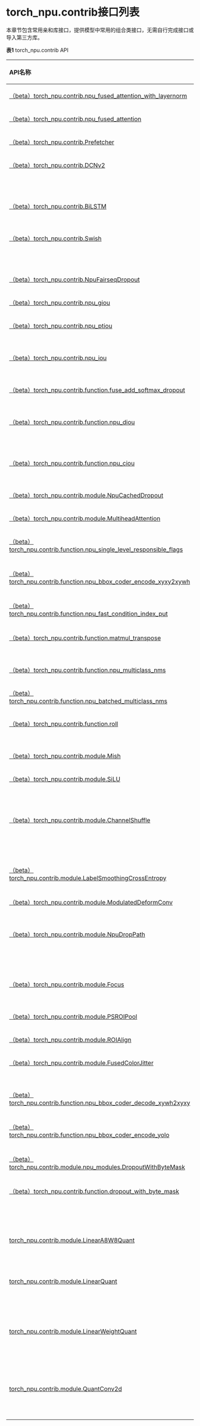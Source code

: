 # torch_npu.contrib接口列表

本章节包含常用亲和库接口，提供模型中常用的组合类接口，无需自行完成接口或导入第三方库。

**表1** torch_npu.contrib API

<a name="table154941337155512"></a>
<table><thead align="left"><tr id="row19494173795513"><th class="cellrowborder" valign="top" width="22.84%" id="mcps1.2.4.1.1"><p id="p174941237115510"><a name="p174941237115510"></a><a name="p174941237115510"></a>API名称</p>
</th>
<th class="cellrowborder" valign="top" width="18.38%" id="mcps1.2.4.1.2"><p id="zh-cn_topic_0000001678826450_zh-cn_topic_0000001606524122_zh-cn_topic_0000001390596206_zh-cn_topic_0000001385999112_p57415312020"><a name="zh-cn_topic_0000001678826450_zh-cn_topic_0000001606524122_zh-cn_topic_0000001390596206_zh-cn_topic_0000001385999112_p57415312020"></a><a name="zh-cn_topic_0000001678826450_zh-cn_topic_0000001606524122_zh-cn_topic_0000001390596206_zh-cn_topic_0000001385999112_p57415312020"></a>原生函数/参考链接</p>
</th>
<th class="cellrowborder" valign="top" width="58.78%" id="mcps1.2.4.1.3"><p id="p1749403710555"><a name="p1749403710555"></a><a name="p1749403710555"></a>说明</p>
</th>
</tr>
</thead>
<tbody><tr id="row9494183725519"><td class="cellrowborder" valign="top" width="22.84%" headers="mcps1.2.4.1.1 "><p id="p3494193718552"><a name="p3494193718552"></a><a name="p3494193718552"></a><a href="（beta）torch_npu-contrib-npu_fused_attention_with_layernorm.md">（beta）torch_npu.contrib.npu_fused_attention_with_layernorm</a></p>
</td>
<td class="cellrowborder" valign="top" width="18.38%" headers="mcps1.2.4.1.2 "><p id="p243410273524"><a name="p243410273524"></a><a name="p243410273524"></a>-</p>
</td>
<td class="cellrowborder" valign="top" width="58.78%" headers="mcps1.2.4.1.3 "><p id="p6494173775514"><a name="p6494173775514"></a><a name="p6494173775514"></a>bert自注意力与前层规范的融合实现。</p>
</td>
</tr>
<tr id="row20494037175516"><td class="cellrowborder" valign="top" width="22.84%" headers="mcps1.2.4.1.1 "><p id="p1349410376553"><a name="p1349410376553"></a><a name="p1349410376553"></a><a href="（beta）torch_npu-contrib-npu_fused_attention.md">（beta）torch_npu.contrib.npu_fused_attention</a></p>
</td>
<td class="cellrowborder" valign="top" width="18.38%" headers="mcps1.2.4.1.2 "><p id="p143412710527"><a name="p143412710527"></a><a name="p143412710527"></a>-</p>
</td>
<td class="cellrowborder" valign="top" width="58.78%" headers="mcps1.2.4.1.3 "><p id="p1549443765519"><a name="p1549443765519"></a><a name="p1549443765519"></a>bert自注意力的融合实现。</p>
</td>
</tr>
<tr id="row52986599558"><td class="cellrowborder" valign="top" width="22.84%" headers="mcps1.2.4.1.1 "><p id="p19298185917556"><a name="p19298185917556"></a><a name="p19298185917556"></a><a href="（beta）torch_npu-contrib-Prefetcher.md">（beta）torch_npu.contrib.Prefetcher</a></p>
</td>
<td class="cellrowborder" valign="top" width="18.38%" headers="mcps1.2.4.1.2 "><p id="p1843432719523"><a name="p1843432719523"></a><a name="p1843432719523"></a>-</p>
</td>
<td class="cellrowborder" valign="top" width="58.78%" headers="mcps1.2.4.1.3 "><p id="p1829817598554"><a name="p1829817598554"></a><a name="p1829817598554"></a>NPU设备上使用的预取程序。</p>
</td>
</tr>
<tr id="row929810596554"><td class="cellrowborder" valign="top" width="22.84%" headers="mcps1.2.4.1.1 "><p id="p14298175911553"><a name="p14298175911553"></a><a name="p14298175911553"></a><a href="（beta）torch_npu-contrib-DCNv2.md">（beta）torch_npu.contrib.DCNv2</a></p>
</td>
<td class="cellrowborder" valign="top" width="18.38%" headers="mcps1.2.4.1.2 "><p id="p14344279524"><a name="p14344279524"></a><a name="p14344279524"></a>-</p>
</td>
<td class="cellrowborder" valign="top" width="58.78%" headers="mcps1.2.4.1.3 "><p id="p8298559105514"><a name="p8298559105514"></a><a name="p8298559105514"></a>应用基于NPU的调制可变形2D卷积操作。ModulationDeformConv的实现主要是基于mmcv的实现进行设计和重构。</p>
</td>
</tr>
<tr id="row1829825935515"><td class="cellrowborder" valign="top" width="22.84%" headers="mcps1.2.4.1.1 "><p id="p829895965516"><a name="p829895965516"></a><a name="p829895965516"></a><a href="（beta）torch_npu-contrib-BiLSTM.md">（beta）torch_npu.contrib.BiLSTM</a></p>
</td>
<td class="cellrowborder" valign="top" width="18.38%" headers="mcps1.2.4.1.2 "><p id="p164341274524"><a name="p164341274524"></a><a name="p164341274524"></a>-</p>
</td>
<td class="cellrowborder" valign="top" width="58.78%" headers="mcps1.2.4.1.3 "><p id="p72981559175518"><a name="p72981559175518"></a><a name="p72981559175518"></a>将NPU兼容的双向LSTM操作应用于输入序列。</p>
</td>
</tr>
<tr id="row182981759195519"><td class="cellrowborder" valign="top" width="22.84%" headers="mcps1.2.4.1.1 "><p id="p72981059205511"><a name="p72981059205511"></a><a name="p72981059205511"></a><a href="（beta）torch_npu-contrib-Swish.md">（beta）torch_npu.contrib.Swish</a></p>
</td>
<td class="cellrowborder" valign="top" width="18.38%" headers="mcps1.2.4.1.2 "><p id="p1543482795211"><a name="p1543482795211"></a><a name="p1543482795211"></a>-</p>
</td>
<td class="cellrowborder" valign="top" width="58.78%" headers="mcps1.2.4.1.3 "><p id="p182983598556"><a name="p182983598556"></a><a name="p182983598556"></a>应用基于NPU的Sigmoid线性单元（SiLU）函数，按元素方向。SiLU函数也称为swish函数。</p>
</td>
</tr>
<tr id="row152981459165519"><td class="cellrowborder" valign="top" width="22.84%" headers="mcps1.2.4.1.1 "><p id="p729815915510"><a name="p729815915510"></a><a name="p729815915510"></a><a href="（beta）torch_npu-contrib-NpuFairseqDropout.md">（beta）torch_npu.contrib.NpuFairseqDropout</a></p>
</td>
<td class="cellrowborder" valign="top" width="18.38%" headers="mcps1.2.4.1.2 "><p id="p144345274522"><a name="p144345274522"></a><a name="p144345274522"></a>-</p>
</td>
<td class="cellrowborder" valign="top" width="58.78%" headers="mcps1.2.4.1.3 "><p id="p02983590551"><a name="p02983590551"></a><a name="p02983590551"></a>在NPU设备上使用FairseqDropout。</p>
</td>
</tr>
<tr id="row13298115935518"><td class="cellrowborder" valign="top" width="22.84%" headers="mcps1.2.4.1.1 "><p id="p20298145925514"><a name="p20298145925514"></a><a name="p20298145925514"></a><a href="（beta）torch_npu-contrib-npu_giou.md">（beta）torch_npu.contrib.npu_giou</a></p>
</td>
<td class="cellrowborder" valign="top" width="18.38%" headers="mcps1.2.4.1.2 "><p id="p1434122714521"><a name="p1434122714521"></a><a name="p1434122714521"></a>-</p>
</td>
<td class="cellrowborder" valign="top" width="58.78%" headers="mcps1.2.4.1.3 "><p id="p16299205915558"><a name="p16299205915558"></a><a name="p16299205915558"></a>提供NPU版本的GIoU计算接口。</p>
</td>
</tr>
<tr id="row22998593551"><td class="cellrowborder" valign="top" width="22.84%" headers="mcps1.2.4.1.1 "><p id="p1129955913553"><a name="p1129955913553"></a><a name="p1129955913553"></a><a href="（beta）torch_npu-contrib-npu_ptiou.md">（beta）torch_npu.contrib.npu_ptiou</a></p>
</td>
<td class="cellrowborder" valign="top" width="18.38%" headers="mcps1.2.4.1.2 "><p id="p1843472775216"><a name="p1843472775216"></a><a name="p1843472775216"></a>-</p>
</td>
<td class="cellrowborder" valign="top" width="58.78%" headers="mcps1.2.4.1.3 "><p id="p529965975516"><a name="p529965975516"></a><a name="p529965975516"></a>提供NPU版本的PTIoU计算操作。计算时不会为重叠区域添加极小值。</p>
</td>
</tr>
<tr id="row122991859185516"><td class="cellrowborder" valign="top" width="22.84%" headers="mcps1.2.4.1.1 "><p id="p1299115913551"><a name="p1299115913551"></a><a name="p1299115913551"></a><a href="（beta）torch_npu-contrib-npu_iou.md">（beta）torch_npu.contrib.npu_iou</a></p>
</td>
<td class="cellrowborder" valign="top" width="18.38%" headers="mcps1.2.4.1.2 "><p id="p1543413272524"><a name="p1543413272524"></a><a name="p1543413272524"></a>-</p>
</td>
<td class="cellrowborder" valign="top" width="58.78%" headers="mcps1.2.4.1.3 "><p id="p529945916559"><a name="p529945916559"></a><a name="p529945916559"></a>提供NPU版本的IoU计算操作。计算时会为重叠区域添加极小值，避免除零问题。</p>
</td>
</tr>
<tr id="row1299155912553"><td class="cellrowborder" valign="top" width="22.84%" headers="mcps1.2.4.1.1 "><p id="p162992059135511"><a name="p162992059135511"></a><a name="p162992059135511"></a><a href="（beta）torch_npu-contrib-function-fuse_add_softmax_dropout.md">（beta）torch_npu.contrib.function.fuse_add_softmax_dropout</a></p>
</td>
<td class="cellrowborder" valign="top" width="18.38%" headers="mcps1.2.4.1.2 "><p id="zh-cn_topic_0000001678826450_zh-cn_topic_0000001606524122_zh-cn_topic_0000001390596206_zh-cn_topic_0000001385999112_p77473132012"><a name="zh-cn_topic_0000001678826450_zh-cn_topic_0000001606524122_zh-cn_topic_0000001390596206_zh-cn_topic_0000001385999112_p77473132012"></a><a name="zh-cn_topic_0000001678826450_zh-cn_topic_0000001606524122_zh-cn_topic_0000001390596206_zh-cn_topic_0000001385999112_p77473132012"></a><a href="https://gitee.com/link?target=https://github.com/huggingface/transformers/blob/7999ec125fc31428ed6879bf01bb013483daf704/src/transformers/models/bert/modeling_bert.py#L346" target="_blank" rel="noopener noreferrer">self.dropout()/nn.functional.softmax()/torch.add</a></p>
</td>
<td class="cellrowborder" valign="top" width="58.78%" headers="mcps1.2.4.1.3 "><p id="p1529917598550"><a name="p1529917598550"></a><a name="p1529917598550"></a>使用NPU自定义算子替换原生写法，以提高性能。</p>
</td>
</tr>
<tr id="row10299659105519"><td class="cellrowborder" valign="top" width="22.84%" headers="mcps1.2.4.1.1 "><p id="p0299165913557"><a name="p0299165913557"></a><a name="p0299165913557"></a><a href="（beta）torch_npu-contrib-function-npu_diou.md">（beta）torch_npu.contrib.function.npu_diou</a></p>
</td>
<td class="cellrowborder" valign="top" width="18.38%" headers="mcps1.2.4.1.2 "><p id="zh-cn_topic_0000001678826450_zh-cn_topic_0000001606524122_zh-cn_topic_0000001390596206_zh-cn_topic_0000001385999112_p137511352014"><a name="zh-cn_topic_0000001678826450_zh-cn_topic_0000001606524122_zh-cn_topic_0000001390596206_zh-cn_topic_0000001385999112_p137511352014"></a><a name="zh-cn_topic_0000001678826450_zh-cn_topic_0000001606524122_zh-cn_topic_0000001390596206_zh-cn_topic_0000001385999112_p137511352014"></a><a href="https://gitee.com/link?target=https://arxiv.org/abs/1902.09630" target="_blank" rel="noopener noreferrer">def bboexs_diou()</a></p>
</td>
<td class="cellrowborder" valign="top" width="58.78%" headers="mcps1.2.4.1.3 "><p id="p10299559135513"><a name="p10299559135513"></a><a name="p10299559135513"></a>应用基于NPU的DIoU操作。考虑到目标之间距离，以及距离和范围的重叠率，不同目标或边界需趋于稳定。</p>
</td>
</tr>
<tr id="row42991659205514"><td class="cellrowborder" valign="top" width="22.84%" headers="mcps1.2.4.1.1 "><p id="p229916594553"><a name="p229916594553"></a><a name="p229916594553"></a><a href="（beta）torch_npu-contrib-function-npu_ciou.md">（beta）torch_npu.contrib.function.npu_ciou</a></p>
</td>
<td class="cellrowborder" valign="top" width="18.38%" headers="mcps1.2.4.1.2 "><p id="zh-cn_topic_0000001678826450_zh-cn_topic_0000001606524122_zh-cn_topic_0000001390596206_zh-cn_topic_0000001385999112_p67513316205"><a name="zh-cn_topic_0000001678826450_zh-cn_topic_0000001606524122_zh-cn_topic_0000001390596206_zh-cn_topic_0000001385999112_p67513316205"></a><a name="zh-cn_topic_0000001678826450_zh-cn_topic_0000001606524122_zh-cn_topic_0000001390596206_zh-cn_topic_0000001385999112_p67513316205"></a><a href="https://gitee.com/link?target=https://arxiv.org/abs/1902.09630" target="_blank" rel="noopener noreferrer">def bboexs_giou()</a></p>
</td>
<td class="cellrowborder" valign="top" width="58.78%" headers="mcps1.2.4.1.3 "><p id="p1929945945518"><a name="p1929945945518"></a><a name="p1929945945518"></a>应用基于NPU的CIoU操作。在DIoU的基础上增加了penalty item，并propose CIoU。</p>
</td>
</tr>
<tr id="row181123135613"><td class="cellrowborder" valign="top" width="22.84%" headers="mcps1.2.4.1.1 "><p id="p381113175618"><a name="p381113175618"></a><a name="p381113175618"></a><a href="（beta）torch_npu-contrib-module-NpuCachedDropout.md">（beta）torch_npu.contrib.module.NpuCachedDropout</a></p>
</td>
<td class="cellrowborder" valign="top" width="18.38%" headers="mcps1.2.4.1.2 "><p id="p1434202785218"><a name="p1434202785218"></a><a name="p1434202785218"></a><a href="https://gitee.com/link?target=https://github.com/facebookresearch/fairseq/blob/e0884db9a7ce83670e21af39bf785b616ce5e3e3/fairseq/modules/fairseq_dropout.py#L16" target="_blank" rel="noopener noreferrer">class FairseqDropout()</a></p>
</td>
<td class="cellrowborder" valign="top" width="58.78%" headers="mcps1.2.4.1.3 "><p id="p118111934564"><a name="p118111934564"></a><a name="p118111934564"></a>在NPU设备上使用FairseqDropout。</p>
</td>
</tr>
<tr id="row1681119316568"><td class="cellrowborder" valign="top" width="22.84%" headers="mcps1.2.4.1.1 "><p id="p2811133145615"><a name="p2811133145615"></a><a name="p2811133145615"></a><a href="（beta）torch_npu-contrib-module-MultiheadAttention.md">（beta）torch_npu.contrib.module.MultiheadAttention</a></p>
</td>
<td class="cellrowborder" valign="top" width="18.38%" headers="mcps1.2.4.1.2 "><p id="zh-cn_topic_0000001678826450_zh-cn_topic_0000001606524122_zh-cn_topic_0000001390596206_zh-cn_topic_0000001385999112_p19759312016"><a name="zh-cn_topic_0000001678826450_zh-cn_topic_0000001606524122_zh-cn_topic_0000001390596206_zh-cn_topic_0000001385999112_p19759312016"></a><a name="zh-cn_topic_0000001678826450_zh-cn_topic_0000001606524122_zh-cn_topic_0000001390596206_zh-cn_topic_0000001385999112_p19759312016"></a><a href="https://gitee.com/link?target=https://github.com/facebookresearch/fairseq/blob/e0884db9a7ce83670e21af39bf785b616ce5e3e3/fairseq/modules/multihead_attention.py#L64" target="_blank" rel="noopener noreferrer">class MultiheadAttention()</a></p>
</td>
<td class="cellrowborder" valign="top" width="58.78%" headers="mcps1.2.4.1.3 "><p id="p1981213335616"><a name="p1981213335616"></a><a name="p1981213335616"></a>Multi-headed attention。</p>
</td>
</tr>
<tr id="row178121437561"><td class="cellrowborder" valign="top" width="22.84%" headers="mcps1.2.4.1.1 "><p id="p18127335610"><a name="p18127335610"></a><a name="p18127335610"></a><a href="（beta）torch_npu-contrib-function-npu_single_level_responsible_flags.md">（beta）torch_npu.contrib.function.npu_single_level_responsible_flags</a></p>
</td>
<td class="cellrowborder" valign="top" width="18.38%" headers="mcps1.2.4.1.2 "><p id="p16435027155218"><a name="p16435027155218"></a><a name="p16435027155218"></a><a href="https://github.com/open-mmlab/mmdetection/blob/master/mmdet/core/anchor/anchor_generator.py#L831" target="_blank" rel="noopener noreferrer">def single_level_responsible_flags()</a></p>
</td>
<td class="cellrowborder" valign="top" width="58.78%" headers="mcps1.2.4.1.3 "><p id="p148121365612"><a name="p148121365612"></a><a name="p148121365612"></a>使用NPU OP在单个特征图中生成锚点的responsible flags。</p>
</td>
</tr>
<tr id="row188123355615"><td class="cellrowborder" valign="top" width="22.84%" headers="mcps1.2.4.1.1 "><p id="p4812163185612"><a name="p4812163185612"></a><a name="p4812163185612"></a><a href="（beta）torch_npu-contrib-function-npu_bbox_coder_encode_xyxy2xywh.md">（beta）torch_npu.contrib.function.npu_bbox_coder_encode_xyxy2xywh</a></p>
</td>
<td class="cellrowborder" valign="top" width="18.38%" headers="mcps1.2.4.1.2 "><p id="zh-cn_topic_0000001678826450_zh-cn_topic_0000001606524122_zh-cn_topic_0000001390596206_zh-cn_topic_0000001385999112_p16767332017"><a name="zh-cn_topic_0000001678826450_zh-cn_topic_0000001606524122_zh-cn_topic_0000001390596206_zh-cn_topic_0000001385999112_p16767332017"></a><a name="zh-cn_topic_0000001678826450_zh-cn_topic_0000001606524122_zh-cn_topic_0000001390596206_zh-cn_topic_0000001385999112_p16767332017"></a><a href="https://github.com/open-mmlab/mmdetection/blob/master/mmdet/core/bbox/coder/yolo_bbox_coder.py#L27" target="_blank" rel="noopener noreferrer">def encode()</a></p>
</td>
<td class="cellrowborder" valign="top" width="58.78%" headers="mcps1.2.4.1.3 "><p id="zh-cn_topic_0000001606524122_p189551963617"><a name="zh-cn_topic_0000001606524122_p189551963617"></a><a name="zh-cn_topic_0000001606524122_p189551963617"></a>应用基于NPU的bbox格式编码操作，将格式从xyxy编码为xywh。</p>
</td>
</tr>
<tr id="row1981223185613"><td class="cellrowborder" valign="top" width="22.84%" headers="mcps1.2.4.1.1 "><p id="p98123395618"><a name="p98123395618"></a><a name="p98123395618"></a><a href="（beta）torch_npu-contrib-function-npu_fast_condition_index_put.md">（beta）torch_npu.contrib.function.npu_fast_condition_index_put</a></p>
</td>
<td class="cellrowborder" valign="top" width="18.38%" headers="mcps1.2.4.1.2 "><p id="p54351274522"><a name="p54351274522"></a><a name="p54351274522"></a>无原函数，主要功能语句：input1[condition] = value，请查看测试用例。</p>
</td>
<td class="cellrowborder" valign="top" width="58.78%" headers="mcps1.2.4.1.3 "><p id="p881216375611"><a name="p881216375611"></a><a name="p881216375611"></a>使用NPU亲和写法替换bool型index_put函数中的原生写法。</p>
</td>
</tr>
<tr id="row381214316567"><td class="cellrowborder" valign="top" width="22.84%" headers="mcps1.2.4.1.1 "><p id="p188123320561"><a name="p188123320561"></a><a name="p188123320561"></a><a href="（beta）torch_npu-contrib-function-matmul_transpose.md">（beta）torch_npu.contrib.function.matmul_transpose</a></p>
</td>
<td class="cellrowborder" valign="top" width="18.38%" headers="mcps1.2.4.1.2 "><p id="p12435162714523"><a name="p12435162714523"></a><a name="p12435162714523"></a><a href="https://gitee.com/link?target=https://github.com/huggingface/transformers/blob/d6eeb871706db0d64ab9ffd79f9545d95286b536/src/transformers/models/bert/modeling_bert.py#L331" target="_blank" rel="noopener noreferrer">torch.matmul()</a></p>
</td>
<td class="cellrowborder" valign="top" width="58.78%" headers="mcps1.2.4.1.3 "><p id="p68129385610"><a name="p68129385610"></a><a name="p68129385610"></a>使用NPU自定义算子替换原生写法，以提高性能。</p>
</td>
</tr>
<tr id="row38121385617"><td class="cellrowborder" valign="top" width="22.84%" headers="mcps1.2.4.1.1 "><p id="p108122039566"><a name="p108122039566"></a><a name="p108122039566"></a><a href="（beta）torch_npu-contrib-function-npu_multiclass_nms.md">（beta）torch_npu.contrib.function.npu_multiclass_nms</a></p>
</td>
<td class="cellrowborder" valign="top" width="18.38%" headers="mcps1.2.4.1.2 "><p id="zh-cn_topic_0000001678826450_zh-cn_topic_0000001606524122_zh-cn_topic_0000001390596206_zh-cn_topic_0000001385999112_p176431206"><a name="zh-cn_topic_0000001678826450_zh-cn_topic_0000001606524122_zh-cn_topic_0000001390596206_zh-cn_topic_0000001385999112_p176431206"></a><a name="zh-cn_topic_0000001678826450_zh-cn_topic_0000001606524122_zh-cn_topic_0000001390596206_zh-cn_topic_0000001385999112_p176431206"></a><a href="https://gitee.com/link?target=https://github.com/open-mmlab/mmdetection/blob/master/mmdet/core/post_processing/bbox_nms.py#L7" target="_blank" rel="noopener noreferrer">def multiclass_nms()</a></p>
</td>
<td class="cellrowborder" valign="top" width="58.78%" headers="mcps1.2.4.1.3 "><p id="p1681263145612"><a name="p1681263145612"></a><a name="p1681263145612"></a>使用NPU API的多类bbox NMS。</p>
</td>
</tr>
<tr id="row381217310561"><td class="cellrowborder" valign="top" width="22.84%" headers="mcps1.2.4.1.1 "><p id="p981215315617"><a name="p981215315617"></a><a name="p981215315617"></a><a href="（beta）torch_npu-contrib-function-npu_batched_multiclass_nms.md">（beta）torch_npu.contrib.function.npu_batched_multiclass_nms</a></p>
</td>
<td class="cellrowborder" valign="top" width="18.38%" headers="mcps1.2.4.1.2 "><p id="zh-cn_topic_0000001678826450_zh-cn_topic_0000001606524122_zh-cn_topic_0000001390596206_zh-cn_topic_0000001385999112_p5777362018"><a name="zh-cn_topic_0000001678826450_zh-cn_topic_0000001606524122_zh-cn_topic_0000001390596206_zh-cn_topic_0000001385999112_p5777362018"></a><a name="zh-cn_topic_0000001678826450_zh-cn_topic_0000001606524122_zh-cn_topic_0000001390596206_zh-cn_topic_0000001385999112_p5777362018"></a><a href="https://github.com/open-mmlab/mmdetection/blob/master/mmdet/core/post_processing/bbox_nms.py#L98" target="_blank" rel="noopener noreferrer">def fast_nms()</a></p>
</td>
<td class="cellrowborder" valign="top" width="58.78%" headers="mcps1.2.4.1.3 "><p id="p181293195617"><a name="p181293195617"></a><a name="p181293195617"></a>使用NPU API的批量多类bbox NMS。</p>
</td>
</tr>
<tr id="row198121835562"><td class="cellrowborder" valign="top" width="22.84%" headers="mcps1.2.4.1.1 "><p id="p188125375611"><a name="p188125375611"></a><a name="p188125375611"></a><a href="（beta）torch_npu-contrib-function-roll.md">（beta）torch_npu.contrib.function.roll</a></p>
</td>
<td class="cellrowborder" valign="top" width="18.38%" headers="mcps1.2.4.1.2 "><p id="zh-cn_topic_0000001606524122_zh-cn_topic_0000001390596206_zh-cn_topic_0000001385999112_p9771132201"><a name="zh-cn_topic_0000001606524122_zh-cn_topic_0000001390596206_zh-cn_topic_0000001385999112_p9771132201"></a><a name="zh-cn_topic_0000001606524122_zh-cn_topic_0000001390596206_zh-cn_topic_0000001385999112_p9771132201"></a><a href="https://gitee.com/link?target=https://pytorch.org/docs/stable/generated/torch.roll.html" target="_blank" rel="noopener noreferrer">torch.roll()</a></p>
</td>
<td class="cellrowborder" valign="top" width="58.78%" headers="mcps1.2.4.1.3 "><p id="p178121939569"><a name="p178121939569"></a><a name="p178121939569"></a>使用NPU亲和写法替换swin-transformer中的原生roll。</p>
</td>
</tr>
<tr id="row481219385615"><td class="cellrowborder" valign="top" width="22.84%" headers="mcps1.2.4.1.1 "><p id="p1881212345615"><a name="p1881212345615"></a><a name="p1881212345615"></a><a href="（beta）torch_npu-contrib-module-Mish.md">（beta）torch_npu.contrib.module.Mish</a></p>
</td>
<td class="cellrowborder" valign="top" width="18.38%" headers="mcps1.2.4.1.2 "><p id="zh-cn_topic_0000001678826450_zh-cn_topic_0000001606524122_zh-cn_topic_0000001390596206_zh-cn_topic_0000001385999112_p107710352010"><a name="zh-cn_topic_0000001678826450_zh-cn_topic_0000001606524122_zh-cn_topic_0000001390596206_zh-cn_topic_0000001385999112_p107710352010"></a><a name="zh-cn_topic_0000001678826450_zh-cn_topic_0000001606524122_zh-cn_topic_0000001390596206_zh-cn_topic_0000001385999112_p107710352010"></a><a href="https://gitee.com/link?target=https://github.com/digantamisra98/Mish/blob/master/Mish/Torch/mish.py" target="_blank" rel="noopener noreferrer">class Mish()</a></p>
</td>
<td class="cellrowborder" valign="top" width="58.78%" headers="mcps1.2.4.1.3 "><p id="p581212365619"><a name="p581212365619"></a><a name="p581212365619"></a>应用基于NPU的Mish操作。</p>
</td>
</tr>
<tr id="row16812163115611"><td class="cellrowborder" valign="top" width="22.84%" headers="mcps1.2.4.1.1 "><p id="p1281210314562"><a name="p1281210314562"></a><a name="p1281210314562"></a><a href="（beta）torch_npu-contrib-module-SiLU.md">（beta）torch_npu.contrib.module.SiLU</a></p>
</td>
<td class="cellrowborder" valign="top" width="18.38%" headers="mcps1.2.4.1.2 "><p id="zh-cn_topic_0000001678826450_zh-cn_topic_0000001606524122_zh-cn_topic_0000001390596206_zh-cn_topic_0000001385999112_p47703172014"><a name="zh-cn_topic_0000001678826450_zh-cn_topic_0000001606524122_zh-cn_topic_0000001390596206_zh-cn_topic_0000001385999112_p47703172014"></a><a name="zh-cn_topic_0000001678826450_zh-cn_topic_0000001606524122_zh-cn_topic_0000001390596206_zh-cn_topic_0000001385999112_p47703172014"></a><a href="https://gitee.com/link?target=https://pytorch.org/docs/1.8.1/generated/torch.nn.SiLU.html?highlight=silu#torch.nn.SiLU" target="_blank" rel="noopener noreferrer">class SiLu()</a></p>
</td>
<td class="cellrowborder" valign="top" width="58.78%" headers="mcps1.2.4.1.3 "><p id="zh-cn_topic_0000001606524122_p196702038144319"><a name="zh-cn_topic_0000001606524122_p196702038144319"></a><a name="zh-cn_topic_0000001606524122_p196702038144319"></a>按元素应用基于NPU的Sigmoid线性单元（SiLU）函数。SiLU函数也称为Swish函数。</p>
</td>
</tr>
<tr id="row1781253125616"><td class="cellrowborder" valign="top" width="22.84%" headers="mcps1.2.4.1.1 "><p id="p381217319561"><a name="p381217319561"></a><a name="p381217319561"></a><a href="（beta）torch_npu-contrib-module-ChannelShuffle.md">（beta）torch_npu.contrib.module.ChannelShuffle</a></p>
</td>
<td class="cellrowborder" valign="top" width="18.38%" headers="mcps1.2.4.1.2 "><p id="zh-cn_topic_0000001678826450_zh-cn_topic_0000001606524122_zh-cn_topic_0000001390596206_zh-cn_topic_0000001385999112_p197893102017"><a name="zh-cn_topic_0000001678826450_zh-cn_topic_0000001606524122_zh-cn_topic_0000001390596206_zh-cn_topic_0000001385999112_p197893102017"></a><a name="zh-cn_topic_0000001678826450_zh-cn_topic_0000001606524122_zh-cn_topic_0000001390596206_zh-cn_topic_0000001385999112_p197893102017"></a><a href="https://github.com/pytorch/vision/blob/main/torchvision/models/shufflenetv2.py#L28" target="_blank" rel="noopener noreferrer">def channel_shuffle()</a></p>
</td>
<td class="cellrowborder" valign="top" width="58.78%" headers="mcps1.2.4.1.3 "><p id="p2812113175617"><a name="p2812113175617"></a><a name="p2812113175617"></a>应用NPU兼容的通道shuffle操作。为避免NPU上效率不高的连续操作，我们用相同语义重写替换原始操作。以下两个不连续操作已被替换：transpose和chunk。</p>
</td>
</tr>
<tr id="row681318325610"><td class="cellrowborder" valign="top" width="22.84%" headers="mcps1.2.4.1.1 "><p id="p13813173125620"><a name="p13813173125620"></a><a name="p13813173125620"></a><a href="（beta）torch_npu-contrib-module-LabelSmoothingCrossEntropy.md">（beta）torch_npu.contrib.module.LabelSmoothingCrossEntropy</a></p>
</td>
<td class="cellrowborder" valign="top" width="18.38%" headers="mcps1.2.4.1.2 "><p id="p2435152716524"><a name="p2435152716524"></a><a name="p2435152716524"></a><a href="https://gitee.com/link?target=https://arxiv.org/pdf/1512.00567.pdf" target="_blank" rel="noopener noreferrer">class LabelSmoothingCrossEntropy()</a></p>
</td>
<td class="cellrowborder" valign="top" width="58.78%" headers="mcps1.2.4.1.3 "><p id="p1481373195615"><a name="p1481373195615"></a><a name="p1481373195615"></a>使用NPU API进行LabelSmoothing Cross Entropy。</p>
</td>
</tr>
<tr id="row1681363165615"><td class="cellrowborder" valign="top" width="22.84%" headers="mcps1.2.4.1.1 "><p id="p15813735564"><a name="p15813735564"></a><a name="p15813735564"></a><a href="（beta）torch_npu-contrib-module-ModulatedDeformConv.md">（beta）torch_npu.contrib.module.ModulatedDeformConv</a></p>
</td>
<td class="cellrowborder" valign="top" width="18.38%" headers="mcps1.2.4.1.2 "><p id="zh-cn_topic_0000001678826450_zh-cn_topic_0000001606524122_zh-cn_topic_0000001390596206_zh-cn_topic_0000001385999112_p97983152013"><a name="zh-cn_topic_0000001678826450_zh-cn_topic_0000001606524122_zh-cn_topic_0000001390596206_zh-cn_topic_0000001385999112_p97983152013"></a><a name="zh-cn_topic_0000001678826450_zh-cn_topic_0000001606524122_zh-cn_topic_0000001390596206_zh-cn_topic_0000001385999112_p97983152013"></a><a href="https://gitee.com/link?target=https://github.com/open-mmlab/mmcv/blob/master/mmcv/ops/modulated_deform_conv.py" target="_blank" rel="noopener noreferrer">class ModulatedDeformConv2dFunciton()</a></p>
</td>
<td class="cellrowborder" valign="top" width="58.78%" headers="mcps1.2.4.1.3 "><p id="p88131233567"><a name="p88131233567"></a><a name="p88131233567"></a>应用基于NPU的Modulated Deformable 2D卷积操作。</p>
</td>
</tr>
<tr id="row158131836568"><td class="cellrowborder" valign="top" width="22.84%" headers="mcps1.2.4.1.1 "><p id="p178131536563"><a name="p178131536563"></a><a name="p178131536563"></a><a href="（beta）torch_npu-contrib-module-NpuDropPath.md">（beta）torch_npu.contrib.module.NpuDropPath</a></p>
</td>
<td class="cellrowborder" valign="top" width="18.38%" headers="mcps1.2.4.1.2 "><p id="zh-cn_topic_0000001678826450_zh-cn_topic_0000001606524122_zh-cn_topic_0000001390596206_zh-cn_topic_0000001385999112_p27923102016"><a name="zh-cn_topic_0000001678826450_zh-cn_topic_0000001606524122_zh-cn_topic_0000001390596206_zh-cn_topic_0000001385999112_p27923102016"></a><a name="zh-cn_topic_0000001678826450_zh-cn_topic_0000001606524122_zh-cn_topic_0000001390596206_zh-cn_topic_0000001385999112_p27923102016"></a><a href="https://gitee.com/link?target=https://github.com/rwightman/pytorch-image-models/blob/e7f0db866412b9ae61332c205270c9fc0ef5083c/timm/models/layers/drop.py#L160" target="_blank" rel="noopener noreferrer">class DropPath()</a></p>
</td>
<td class="cellrowborder" valign="top" width="58.78%" headers="mcps1.2.4.1.3 "><p id="p38132325610"><a name="p38132325610"></a><a name="p38132325610"></a>使用NPU亲和写法替换swin_transformer.py中的原生Drop路径。丢弃每个样本（应用于residual blocks的主路径）的路径（随机深度）。</p>
</td>
</tr>
<tr id="row148133312561"><td class="cellrowborder" valign="top" width="22.84%" headers="mcps1.2.4.1.1 "><p id="p181317318564"><a name="p181317318564"></a><a name="p181317318564"></a><a href="（beta）torch_npu-contrib-module-Focus.md">（beta）torch_npu.contrib.module.Focus</a></p>
</td>
<td class="cellrowborder" valign="top" width="18.38%" headers="mcps1.2.4.1.2 "><p id="p1843572712527"><a name="p1843572712527"></a><a name="p1843572712527"></a><a href="https://gitee.com/link?target=https://github.com/ultralytics/yolov5/blob/4d05472d2b50108c0fcfe9208d32cb067a6e21b0/models/common.py#L227" target="_blank" rel="noopener noreferrer">class Focus()</a></p>
</td>
<td class="cellrowborder" valign="top" width="58.78%" headers="mcps1.2.4.1.3 "><p id="p78131334563"><a name="p78131334563"></a><a name="p78131334563"></a>使用NPU亲和写法替换YOLOv5中的原生Focus。</p>
</td>
</tr>
<tr id="row98136312569"><td class="cellrowborder" valign="top" width="22.84%" headers="mcps1.2.4.1.1 "><p id="p98131633564"><a name="p98131633564"></a><a name="p98131633564"></a><a href="（beta）torch_npu-contrib-module-PSROIPool.md">（beta）torch_npu.contrib.module.PSROIPool</a></p>
</td>
<td class="cellrowborder" valign="top" width="18.38%" headers="mcps1.2.4.1.2 "><p id="zh-cn_topic_0000001678826450_zh-cn_topic_0000001606524122_zh-cn_topic_0000001390596206_zh-cn_topic_0000001385999112_p197913362018"><a name="zh-cn_topic_0000001678826450_zh-cn_topic_0000001606524122_zh-cn_topic_0000001390596206_zh-cn_topic_0000001385999112_p197913362018"></a><a name="zh-cn_topic_0000001678826450_zh-cn_topic_0000001606524122_zh-cn_topic_0000001390596206_zh-cn_topic_0000001385999112_p197913362018"></a><a href="https://gitee.com/link?target=https://github.com/RebornL/RFCN-pytorch.1.0/blob/master/lib/model/roi_layers/ps_roi_pool.py" target="_blank" rel="noopener noreferrer">class PSROIPool()</a></p>
</td>
<td class="cellrowborder" valign="top" width="58.78%" headers="mcps1.2.4.1.3 "><p id="p48133355616"><a name="p48133355616"></a><a name="p48133355616"></a>使用NPU API进行PSROIPool。</p>
</td>
</tr>
<tr id="row92991059205517"><td class="cellrowborder" valign="top" width="22.84%" headers="mcps1.2.4.1.1 "><p id="p429945917558"><a name="p429945917558"></a><a name="p429945917558"></a><a href="（beta）torch_npu-contrib-module-ROIAlign.md">（beta）torch_npu.contrib.module.ROIAlign</a></p>
</td>
<td class="cellrowborder" valign="top" width="18.38%" headers="mcps1.2.4.1.2 "><p id="p1343522765212"><a name="p1343522765212"></a><a name="p1343522765212"></a><a href="https://gitee.com/link?target=https://github.com/facebookresearch/detectron2/blob/master/detectron2/layers/roi_align.py#L7" target="_blank" rel="noopener noreferrer">class ROIAlign()</a></p>
</td>
<td class="cellrowborder" valign="top" width="58.78%" headers="mcps1.2.4.1.3 "><p id="p429975920559"><a name="p429975920559"></a><a name="p429975920559"></a>使用NPU API进行ROIAlign。</p>
</td>
</tr>
<tr id="row029911593559"><td class="cellrowborder" valign="top" width="22.84%" headers="mcps1.2.4.1.1 "><p id="p10299759175510"><a name="p10299759175510"></a><a name="p10299759175510"></a><a href="（beta）torch_npu-contrib-module-FusedColorJitter.md">（beta）torch_npu.contrib.module.FusedColorJitter</a></p>
</td>
<td class="cellrowborder" valign="top" width="18.38%" headers="mcps1.2.4.1.2 "><p id="zh-cn_topic_0000001606524122_p8909182712250"><a name="zh-cn_topic_0000001606524122_p8909182712250"></a><a name="zh-cn_topic_0000001606524122_p8909182712250"></a><a href="https://beesbuzz.biz/code/16-hsv-color-transforms" target="_blank" rel="noopener noreferrer">Reference 1</a>或<a href="https://github.com/NVIDIA/DALI/blob/release_v1.15/dali/operators/image/color/color_twist.h#L155" target="_blank" rel="noopener noreferrer">Reference 2</a></p>
</td>
<td class="cellrowborder" valign="top" width="58.78%" headers="mcps1.2.4.1.3 "><p id="p102991559115515"><a name="p102991559115515"></a><a name="p102991559115515"></a>随机更改图像的亮度、对比度、饱和度和色调。</p>
</td>
</tr>
<tr id="row4299155965520"><td class="cellrowborder" valign="top" width="22.84%" headers="mcps1.2.4.1.1 "><p id="p14299559105517"><a name="p14299559105517"></a><a name="p14299559105517"></a><a href="（beta）torch_npu-contrib-function-npu_bbox_coder_decode_xywh2xyxy.md">（beta）torch_npu.contrib.function.npu_bbox_coder_decode_xywh2xyxy</a></p>
</td>
<td class="cellrowborder" valign="top" width="18.38%" headers="mcps1.2.4.1.2 "><p id="zh-cn_topic_0000001606524122_p13353211123217"><a name="zh-cn_topic_0000001606524122_p13353211123217"></a><a name="zh-cn_topic_0000001606524122_p13353211123217"></a><a href="https://github.com/open-mmlab/mmdetection/blob/master/mmdet/core/bbox/coder/delta_xywh_bbox_coder.py#L164" target="_blank" rel="noopener noreferrer">def npu_bbox_coder_decode_xywh2xyxy()</a></p>
</td>
<td class="cellrowborder" valign="top" width="58.78%" headers="mcps1.2.4.1.3 "><p id="p829965916557"><a name="p829965916557"></a><a name="p829965916557"></a>应用基于NPU的bbox格式编码操作，将格式从xywh编码为xyxy。</p>
</td>
</tr>
<tr id="row182991559155515"><td class="cellrowborder" valign="top" width="22.84%" headers="mcps1.2.4.1.1 "><p id="p182991959195516"><a name="p182991959195516"></a><a name="p182991959195516"></a><a href="（beta）torch_npu-contrib-function-npu_bbox_coder_encode_yolo.md">（beta）torch_npu.contrib.function.npu_bbox_coder_encode_yolo</a></p>
</td>
<td class="cellrowborder" valign="top" width="18.38%" headers="mcps1.2.4.1.2 "><p id="zh-cn_topic_0000001606524122_p1676145873611"><a name="zh-cn_topic_0000001606524122_p1676145873611"></a><a name="zh-cn_topic_0000001606524122_p1676145873611"></a><a href="https://github.com/open-mmlab/mmdetection/blob/master/mmdet/core/bbox/coder/delta_xywh_bbox_coder.py#L118" target="_blank" rel="noopener noreferrer">def npu_bbox_coder_encode_yolo()</a></p>
</td>
<td class="cellrowborder" valign="top" width="58.78%" headers="mcps1.2.4.1.3 "><p id="p62992059175515"><a name="p62992059175515"></a><a name="p62992059175515"></a>使用NPU OP获取将bbox转换为gt_bbox的框回归转换deltas。</p>
</td>
</tr>
<tr id="row1249411377551"><td class="cellrowborder" valign="top" width="22.84%" headers="mcps1.2.4.1.1 "><p id="p154944378551"><a name="p154944378551"></a><a name="p154944378551"></a><a href="（beta）torch_npu-contrib-module-npu_modules-DropoutWithByteMask.md">（beta）torch_npu.contrib.module.npu_modules.DropoutWithByteMask</a></p>
</td>
<td class="cellrowborder" valign="top" width="18.38%" headers="mcps1.2.4.1.2 "><p id="p543592755219"><a name="p543592755219"></a><a name="p543592755219"></a>-</p>
</td>
<td class="cellrowborder" valign="top" width="58.78%" headers="mcps1.2.4.1.3 "><p id="p1149463719556"><a name="p1149463719556"></a><a name="p1149463719556"></a>应用NPU兼容的DropoutWithByteMask操作。</p>
</td>
</tr>
<tr id="row2914185425510"><td class="cellrowborder" valign="top" width="22.84%" headers="mcps1.2.4.1.1 "><p id="p2091419545552"><a name="p2091419545552"></a><a name="p2091419545552"></a><a href="（beta）torch_npu-contrib-function-dropout_with_byte_mask.md">（beta）torch_npu.contrib.function.dropout_with_byte_mask</a></p>
</td>
<td class="cellrowborder" valign="top" width="18.38%" headers="mcps1.2.4.1.2 "><p id="p1435227155218"><a name="p1435227155218"></a><a name="p1435227155218"></a>-</p>
</td>
<td class="cellrowborder" valign="top" width="58.78%" headers="mcps1.2.4.1.3 "><p id="p3914125415512"><a name="p3914125415512"></a><a name="p3914125415512"></a>应用NPU兼容的dropout_with_byte_mask操作，仅支持NPU设备。这个dropout_with_byte_mask方法生成无状态随机uint8掩码，并根据掩码做dropout。</p>
</td>
</tr>
<tr id="row62941778711"><td class="cellrowborder" valign="top" width="22.84%" headers="mcps1.2.4.1.1 "><p id="p183268185292"><a name="p183268185292"></a><a name="p183268185292"></a><a href="torch_npu-contrib-module-LinearA8W8Quant.md">torch_npu.contrib.module.LinearA8W8Quant</a></p>
</td>
<td class="cellrowborder" valign="top" width="18.38%" headers="mcps1.2.4.1.2 "><p id="zh-cn_topic_0000001778938168_p156512056161014"><a name="zh-cn_topic_0000001778938168_p156512056161014"></a><a name="zh-cn_topic_0000001778938168_p156512056161014"></a>-</p>
</td>
<td class="cellrowborder" valign="top" width="58.78%" headers="mcps1.2.4.1.3 "><p id="p16295679713"><a name="p16295679713"></a><a name="p16295679713"></a>LinearA8W8Quant是对torch_npu.npu_quant_matmul接口的封装类，完成A8W8量化算子的矩阵乘计算。</p>
</td>
</tr>
<tr id="row4342314612"><td class="cellrowborder" valign="top" width="22.84%" headers="mcps1.2.4.1.1 "><p id="p23423113616"><a name="p23423113616"></a><a name="p23423113616"></a><a href="torch_npu-contrib-module-LinearQuant.md">torch_npu.contrib.module.LinearQuant</a></p>
</td>
<td class="cellrowborder" valign="top" width="18.38%" headers="mcps1.2.4.1.2 "><p id="p133412311662"><a name="p133412311662"></a><a name="p133412311662"></a>-</p>
</td>
<td class="cellrowborder" valign="top" width="58.78%" headers="mcps1.2.4.1.3 "><p id="zh-cn_topic_0000002045840024_p9744194141510"><a name="zh-cn_topic_0000002045840024_p9744194141510"></a><a name="zh-cn_topic_0000002045840024_p9744194141510"></a>LinearQuant是对torch_npu.npu_quant_matmul接口的封装类，完成A8W8、A4W4量化算子的矩阵乘计算。</p>
</td>
</tr>
<tr id="row3799410478"><td class="cellrowborder" valign="top" width="22.84%" headers="mcps1.2.4.1.1 "><p id="p147993102716"><a name="p147993102716"></a><a name="p147993102716"></a><a href="torch_npu-contrib-module-LinearWeightQuant.md">torch_npu.contrib.module.LinearWeightQuant</a></p>
</td>
<td class="cellrowborder" valign="top" width="18.38%" headers="mcps1.2.4.1.2 "><p id="p479919101712"><a name="p479919101712"></a><a name="p479919101712"></a>-</p>
</td>
<td class="cellrowborder" valign="top" width="58.78%" headers="mcps1.2.4.1.3 "><p id="p197991410478"><a name="p197991410478"></a><a name="p197991410478"></a>LinearWeightQuant是对torch_npu.npu_weight_quant_batchmatmul接口的封装类，完成矩阵乘计算中的weight输入和输出的量化操作，支持pertensor、perchannel、pergroup多场景量化。</p>
</td>
</tr>
<tr id="row5577141319717"><td class="cellrowborder" valign="top" width="22.84%" headers="mcps1.2.4.1.1 "><p id="p9734435173615"><a name="p9734435173615"></a><a name="p9734435173615"></a><a href="torch_npu-contrib-module-QuantConv2d.md">torch_npu.contrib.module.QuantConv2d</a></p>
</td>
<td class="cellrowborder" valign="top" width="18.38%" headers="mcps1.2.4.1.2 "><p id="p157710131475"><a name="p157710131475"></a><a name="p157710131475"></a>-</p>
</td>
<td class="cellrowborder" valign="top" width="58.78%" headers="mcps1.2.4.1.3 "><p id="p1057719133712"><a name="p1057719133712"></a><a name="p1057719133712"></a>QuantConv2d是对torch_npu.npu_quant_conv2d接口的封装类，为用户提供Conv2d算子量化相关功能。</p>
</td>
</tr>
</tbody>
</table>

